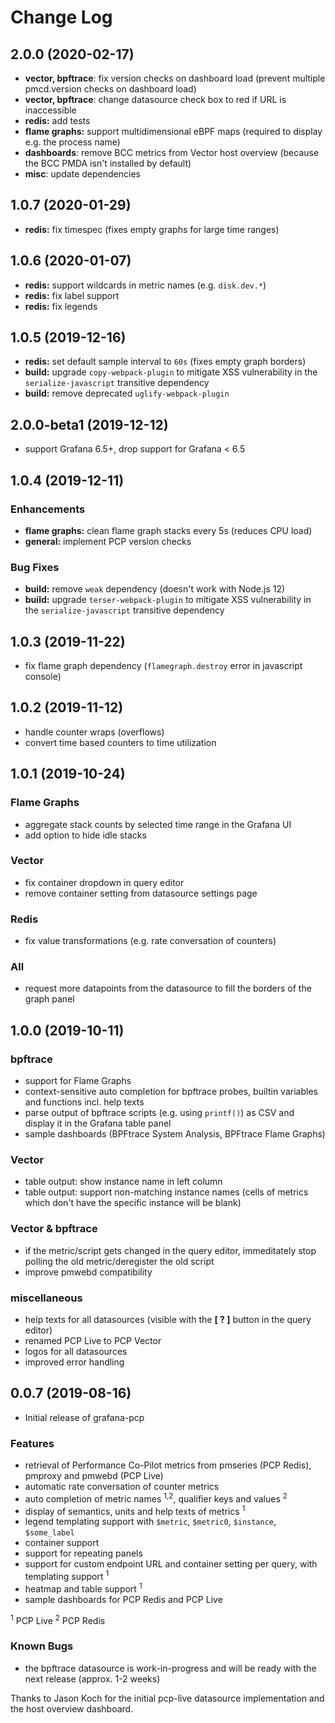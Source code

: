 # Change Log

## 2.0.0 (2020-02-17)

- **vector, bpftrace**: fix version checks on dashboard load (prevent multiple pmcd.version checks on dashboard load)
- **vector, bpftrace**: change datasource check box to red if URL is inaccessible
- **redis:** add tests
- **flame graphs:** support multidimensional eBPF maps (required to display e.g. the process name)
- **dashboards**: remove BCC metrics from Vector host overview (because the BCC PMDA isn't installed by default)
- **misc**: update dependencies

## 1.0.7 (2020-01-29)

- **redis:** fix timespec (fixes empty graphs for large time ranges)

## 1.0.6 (2020-01-07)

- **redis:** support wildcards in metric names (e.g. `disk.dev.*`)
- **redis:** fix label support
- **redis:** fix legends

## 1.0.5 (2019-12-16)

- **redis:** set default sample interval to `60s` (fixes empty graph borders)
- **build:** upgrade `copy-webpack-plugin` to mitigate XSS vulnerability in the `serialize-javascript` transitive dependency
- **build:** remove deprecated `uglify-webpack-plugin`

## 2.0.0-beta1 (2019-12-12)

- support Grafana 6.5+, drop support for Grafana < 6.5

## 1.0.4 (2019-12-11)

### Enhancements
- **flame graphs:** clean flame graph stacks every 5s (reduces CPU load)
- **general:** implement PCP version checks

### Bug Fixes
- **build:** remove `weak` dependency (doesn't work with Node.js 12)
- **build:** upgrade `terser-webpack-plugin` to mitigate XSS vulnerability in the `serialize-javascript` transitive dependency

## 1.0.3 (2019-11-22)

- fix flame graph dependency (`flamegraph.destroy` error in javascript console)

## 1.0.2 (2019-11-12)

- handle counter wraps (overflows)
- convert time based counters to time utilization

## 1.0.1 (2019-10-24)

### Flame Graphs

- aggregate stack counts by selected time range in the Grafana UI
- add option to hide idle stacks

### Vector

- fix container dropdown in query editor
- remove container setting from datasource settings page

### Redis

- fix value transformations (e.g. rate conversation of counters)

### All

- request more datapoints from the datasource to fill the borders of the graph panel

## 1.0.0 (2019-10-11)

### bpftrace

- support for Flame Graphs
- context-sensitive auto completion for bpftrace probes, builtin variables and functions incl. help texts
- parse output of bpftrace scripts (e.g. using `printf()`) as CSV and display it in the Grafana table panel
- sample dashboards (BPFtrace System Analysis, BPFtrace Flame Graphs)

### Vector

- table output: show instance name in left column
- table output: support non-matching instance names (cells of metrics which don't have the specific instance will be blank)

### Vector & bpftrace
- if the metric/script gets changed in the query editor, immeditately stop polling the old metric/deregister the old script
- improve pmwebd compatibility

### miscellaneous

- help texts for all datasources (visible with the **[ ? ]** button in the query editor)
- renamed PCP Live to PCP Vector
- logos for all datasources
- improved error handling

## 0.0.7 (2019-08-16)

- Initial release of grafana-pcp

### Features

- retrieval of Performance Co-Pilot metrics from pmseries (PCP Redis), pmproxy and pmwebd (PCP Live)
- automatic rate conversation of counter metrics
- auto completion of metric names <sup>1,2</sup>, qualifier keys and values <sup>2</sup>
- display of semantics, units and help texts of metrics <sup>1</sup>
- legend templating support with `$metric`, `$metric0`, `$instance`, `$some_label`
- container support
- support for repeating panels
- support for custom endpoint URL and container setting per query, with templating support <sup>1</sup>
- heatmap and table support <sup>1</sup>
- sample dashboards for PCP Redis and PCP Live

<sup>1</sup> PCP Live
<sup>2</sup> PCP Redis

### Known Bugs

- the bpftrace datasource is work-in-progress and will be ready with the next release (approx. 1-2 weeks)

Thanks to Jason Koch for the initial pcp-live datasource implementation and the host overview dashboard.
